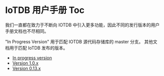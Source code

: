 <!--

    Licensed to the Apache Software Foundation (ASF) under one
    or more contributor license agreements.  See the NOTICE file
    distributed with this work for additional information
    regarding copyright ownership.  The ASF licenses this file
    to you under the Apache License, Version 2.0 (the
    "License"); you may not use this file except in compliance
    with the License.  You may obtain a copy of the License at
    
        http://www.apache.org/licenses/LICENSE-2.0
    
    Unless required by applicable law or agreed to in writing,
    software distributed under the License is distributed on an
    "AS IS" BASIS, WITHOUT WARRANTIES OR CONDITIONS OF ANY
    KIND, either express or implied.  See the License for the
    specific language governing permissions and limitations
    under the License.

-->
# IoTDB 用户手册 Toc

我们一直都在致力于不断向 IOTDB 中引入更多功能，因此不同的发行版本的用户手册文档也不尽相同。

"In Progress Version" 用于匹配 IOTDB 源代码存储库的 master 分支。
其他文档用于匹配 IoTDB 发布的版本。

- [In progress version](https://iotdb.apache.org/UserGuide/Master/QuickStart/QuickStart_apache.html) 
- [Version 1.0.x](https://iotdb.apache.org/UserGuide/V1.0.x/QuickStart/QuickStart.html)
- [Version 0.13.x](https://iotdb.apache.org/UserGuide/V0.13.x/QuickStart/QuickStart.html)
